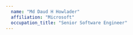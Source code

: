 ```yaml
---
  name: "Md Daud H Howlader"
  affiliation: "Microsoft"
  occupation_title: "Senior Software Engineer"
---
```

